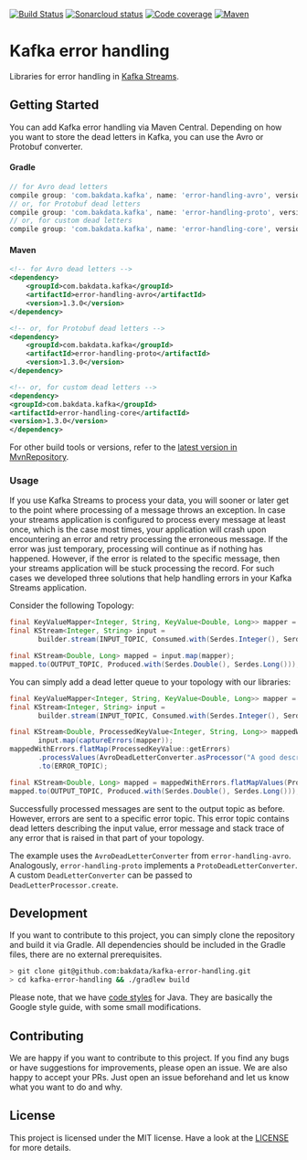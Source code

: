 [![Build Status](https://dev.azure.com/bakdata/public/_apis/build/status/bakdata.kafka-error-handling?branchName=master)](https://dev.azure.com/bakdata/public/_build/latest?definitionId=23&branchName=master)
[![Sonarcloud status](https://sonarcloud.io/api/project_badges/measure?project=com.bakdata.kafka%3Aerror-handling&metric=alert_status)](https://sonarcloud.io/dashboard?id=com.bakdata.kafka%3Aerror-handling)
[![Code coverage](https://sonarcloud.io/api/project_badges/measure?project=com.bakdata.kafka%3Aerror-handling&metric=coverage)](https://sonarcloud.io/dashboard?id=com.bakdata.kafka%3Aerror-handling)
[![Maven](https://img.shields.io/maven-central/v/com.bakdata.kafka/error-handling-core.svg)](https://search.maven.org/search?q=g:com.bakdata.kafka%20AND%20a:error-handling-core&core=gav)

# Kafka error handling
Libraries for error handling in [Kafka Streams](https://kafka.apache.org/documentation/streams/).

## Getting Started

You can add Kafka error handling via Maven Central.
Depending on how you want to store the dead letters in Kafka, you can use the Avro or Protobuf converter. 

#### Gradle
```gradle
// for Avro dead letters
compile group: 'com.bakdata.kafka', name: 'error-handling-avro', version: '1.3.0'
// or, for Protobuf dead letters
compile group: 'com.bakdata.kafka', name: 'error-handling-proto', version: '1.3.0'
// or, for custom dead letters
compile group: 'com.bakdata.kafka', name: 'error-handling-core', version: '1.3.0'
```

#### Maven
```xml
<!-- for Avro dead letters -->
<dependency>
    <groupId>com.bakdata.kafka</groupId>
    <artifactId>error-handling-avro</artifactId>
    <version>1.3.0</version>
</dependency>

<!-- or, for Protobuf dead letters -->
<dependency>
    <groupId>com.bakdata.kafka</groupId>
    <artifactId>error-handling-proto</artifactId>
    <version>1.3.0</version>
</dependency>

<!-- or, for custom dead letters -->
<dependency>
<groupId>com.bakdata.kafka</groupId>
<artifactId>error-handling-core</artifactId>
<version>1.3.0</version>
</dependency>
```

For other build tools or versions, refer to the [latest version in MvnRepository](https://mvnrepository.com/artifact/com.bakdata.kafka/error-handling/latest).

### Usage

If you use Kafka Streams to process your data, you will sooner or later get to the point where processing of a message throws an exception.
In case your streams application is configured to process every message at least once, which is the case most times,
your application will crash upon encountering an error and retry processing the erroneous message.
If the error was just temporary, processing will continue as if nothing has happened.
However, if the error is related to the specific message, then your streams application will be stuck processing the record.
For such cases we developed three solutions that help handling errors in your Kafka Streams application.

Consider the following Topology:

```java
final KeyValueMapper<Integer, String, KeyValue<Double, Long>> mapper = …
final KStream<Integer, String> input =
       builder.stream(INPUT_TOPIC, Consumed.with(Serdes.Integer(), Serdes.String()));

final KStream<Double, Long> mapped = input.map(mapper);
mapped.to(OUTPUT_TOPIC, Produced.with(Serdes.Double(), Serdes.Long()));
```

You can simply add a dead letter queue to your topology with our libraries:

```java
final KeyValueMapper<Integer, String, KeyValue<Double, Long>> mapper = …
final KStream<Integer, String> input =
       builder.stream(INPUT_TOPIC, Consumed.with(Serdes.Integer(), Serdes.String()));

final KStream<Double, ProcessedKeyValue<Integer, String, Long>> mappedWithErrors =
       input.map(captureErrors(mapper));
mappedWithErrors.flatMap(ProcessedKeyValue::getErrors)
       .processValues(AvroDeadLetterConverter.asProcessor("A good description where the pipeline broke"))
       .to(ERROR_TOPIC);

final KStream<Double, Long> mapped = mappedWithErrors.flatMapValues(ProcessedKeyValue::getValues);
mapped.to(OUTPUT_TOPIC, Produced.with(Serdes.Double(), Serdes.Long()));
```

Successfully processed messages are sent to the output topic as before.
However, errors are sent to a specific error topic.
This error topic contains dead letters describing the input value, error message and stack trace of any error that is raised in that part of your topology.

The example uses the `AvroDeadLetterConverter` from `error-handling-avro`.
Analogously, `error-handling-proto` implements a `ProtoDeadLetterConverter`.
A custom `DeadLetterConverter` can be passed to `DeadLetterProcessor.create`.

## Development

If you want to contribute to this project, you can simply clone the repository and build it via Gradle.
All dependencies should be included in the Gradle files, there are no external prerequisites.

```bash
> git clone git@github.com:bakdata/kafka-error-handling.git
> cd kafka-error-handling && ./gradlew build
```

Please note, that we have [code styles](https://github.com/bakdata/bakdata-code-styles) for Java.
They are basically the Google style guide, with some small modifications.

## Contributing

We are happy if you want to contribute to this project.
If you find any bugs or have suggestions for improvements, please open an issue.
We are also happy to accept your PRs.
Just open an issue beforehand and let us know what you want to do and why.

## License
This project is licensed under the MIT license.
Have a look at the [LICENSE](https://github.com/bakdata/kafka-error-handling/blob/master/LICENSE) for more details.
